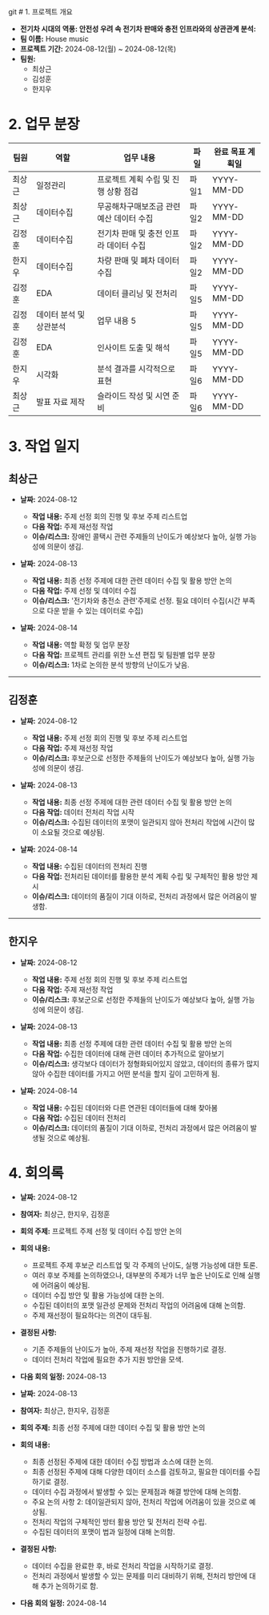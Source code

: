 git # 1. 프로젝트 개요
- **전기차 시대의 역풍: 안전성 우려 속 전기차 판매와 충전 인프라와의 상관관계 분석:** 
- **팀 이름:** House music
- **프로젝트 기간:** 2024-08-12(월) ~ 2024-08-12(목)
- **팀원:**
  - 최상근
  - 김성훈
  - 한지우

# 2. 업무 분장

| 팀원 | 역할 | 업무 내용 | 파일 | 완료 목표 계획일 |
| ---- | ---- | --------- | ---- |----------- |
| 최상근 | 일정관리 | 프로젝트 계획 수립 및 진행 상황 점검 | 파일1 | YYYY-MM-DD |
| 최상근 | 데이터수집 | 무공해차구매보조금 관련 예산 데이터 수집 | 파일2 | YYYY-MM-DD |
| 김정훈 | 데이터수집 | 전기차 판매 및 충전 인프라 데이터 수집 | 파일2 | YYYY-MM-DD |
| 한지우 | 데이터수집 | 차량 판매 및 폐차 데이터 수집 | 파일2 | YYYY-MM-DD |
| 김정훈 | EDA | 데이터 클리닝 및 전처리 | 파일5 | YYYY-MM-DD |
| 김정훈 | 데이터 분석 및 상관분석 | 업무 내용 5 | 파일5 | YYYY-MM-DD |
| 김정훈 | EDA | 인사이트 도출 및 해석 | 파일5 | YYYY-MM-DD |
| 한지우 | 시각화 | 분석 결과를 시각적으로 표현 | 파일6 | YYYY-MM-DD |
| 최상근 | 발표 자료 제작 | 슬라이드 작성 및 시연 준비 | 파일6 | YYYY-MM-DD |

# 3. 작업 일지

## 최상근

- **날짜:** 2024-08-12
  - **작업 내용:** 주제 선정 회의 진행 및 후보 주제 리스트업
  - **다음 작업:** 주제 재선정 작업
  - **이슈/리스크:** 장애인 콜택시 관련 주제들의 난이도가 예상보다 높아, 실행 가능성에 의문이 생김.

- **날짜:** 2024-08-13
  - **작업 내용:** 최종 선정 주제에 대한 관련 데이터 수집 및 활용 방안 논의
  - **다음 작업:** 주제 선정 및 데이터 수집
  - **이슈/리스크:** '전기차와 충전소 관련'주제로 선정. 필요 데이터 수집(시간 부족으로 다운 받을 수 있는 데이터로 수집)

- **날짜:** 2024-08-14
  - **작업 내용:** 역할 확정 및 업무 분장
  - **다음 작업:** 프로젝트 관리를 위한 노션 편집 및 팀원별 업무 분장
  - **이슈/리스크:** 1차로 논의한 분석 방향의 난이도가 낮음.

---
## 김정훈

- **날짜:** 2024-08-12
  - **작업 내용:** 주제 선정 회의 진행 및 후보 주제 리스트업
  - **다음 작업:** 주제 재선정 작업
  - **이슈/리스크:** 후보군으로 선정한 주제들의 난이도가 예상보다 높아, 실행 가능성에 의문이 생김.

- **날짜:** 2024-08-13
  - **작업 내용:** 최종 선정 주제에 대한 관련 데이터 수집 및 활용 방안 논의
  - **다음 작업:** 데이터 전처리 작업 시작
  - **이슈/리스크:** 수집된 데이터의 포맷이 일관되지 않아 전처리 작업에 시간이 많이 소요될 것으로 예상됨.

- **날짜:** 2024-08-14
  - **작업 내용:** 수집된 데이터의 전처리 진행
  - **다음 작업:** 전처리된 데이터를 활용한 분석 계획 수립 및 구체적인 활용 방안 제시
  - **이슈/리스크:** 데이터의 품질이 기대 이하로, 전처리 과정에서 많은 어려움이 발생함.

---

## 한지우

- **날짜:** 2024-08-12
  - **작업 내용:** 주제 선정 회의 진행 및 후보 주제 리스트업
  - **다음 작업:** 주제 재선정 작업
  - **이슈/리스크:** 후보군으로 선정한 주제들의 난이도가 예상보다 높아, 실행 가능성에 의문이 생김.

- **날짜:** 2024-08-13
  - **작업 내용:** 최종 선정 주제에 대한 관련 데이터 수집 및 활용 방안 논의
  - **다음 작업:** 수집한 데이터에 대해 관련 데이터 추가적으로 알아보기
  - **이슈/리스크:** 생각보다 데이터가 정형화되어있지 않았고, 데이터의 종류가 많지 않아 수집한 데이터를 가지고 어떤 분석을 할지 깊이 고민하게 됨.    
 
- **날짜:** 2024-08-14
  - **작업 내용:** 수집된 데이터와 다른 연관된 데이터들에 대해 찾아봄
  - **다음 작업:** 수집된 데이터 전처리
  - **이슈/리스크:** 데이터의 품질이 기대 이하로, 전처리 과정에서 많은 어려움이 발생될 것으로 예상됨.


# 4. 회의록
- **날짜:** 2024-08-12
- **참여자:** 최상근, 한지우, 김정훈
- **회의 주제:** 프로젝트 주제 선정 및 데이터 수집 방안 논의
- **회의 내용:**
  - 프로젝트 주제 후보군 리스트업 및 각 주제의 난이도, 실행 가능성에 대한 토론.
  - 여러 후보 주제를 논의하였으나, 대부분의 주제가 너무 높은 난이도로 인해 실행에 어려움이 예상됨.
  - 데이터 수집 방안 및 활용 가능성에 대한 논의.
  - 수집된 데이터의 포맷 일관성 문제와 전처리 작업의 어려움에 대해 논의함.
  - 주제 재선정이 필요하다는 의견이 대두됨.
- **결정된 사항:**
  - 기존 주제들의 난이도가 높아, 주제 재선정 작업을 진행하기로 결정.
  - 데이터 전처리 작업에 필요한 추가 지원 방안을 모색.
- **다음 회의 일정:** 2024-08-13

- **날짜:** 2024-08-13
- **참여자:** 최상근, 한지우, 김정훈
- **회의 주제:** 최종 선정 주제에 대한 데이터 수집 및 활용 방안 논의
- **회의 내용:**
  - 최종 선정된 주제에 대한 데이터 수집 방법과 소스에 대한 논의.
  - 최종 선정된 주제에 대해 다양한 데이터 소스를 검토하고, 필요한 데이터를 수집하기로 결정.
  - 데이터 수집 과정에서 발생할 수 있는 문제점과 해결 방안에 대해 논의함.
  - 주요 논의 사항 2: 데이일관되지 않아, 전처리 작업에 어려움이 있을 것으로 예상됨.
  - 전처리 작업의 구체적인 방터 활용 방안 및 전처리 전략 수립.
  - 수집된 데이터의 포맷이 법과 일정에 대해 논의함.
- **결정된 사항:**
  - 데이터 수집을 완료한 후, 바로 전처리 작업을 시작하기로 결정.
  - 전처리 과정에서 발생할 수 있는 문제를 미리 대비하기 위해, 전처리 방안에 대해 추가 논의하기로 함.
- **다음 회의 일정:** 2024-08-14